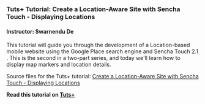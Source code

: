 ### Tuts+ Tutorial: Create a Location-Aware Site with Sencha Touch - Displaying Locations

#### Instructor: Swarnendu De

This tutorial will guide you through the development of a Location-based mobile website using the Google Place search engine and Sencha Touch 2.1 . This is the second in a two-part series, and today we'll learn how to display map markers and location details.

Source files for the Tuts+ tutorial: [Create a Location-Aware Site with Sencha Touch - Displaying Locations](http://code.tutsplus.com/tutorials/create-a-location-aware-site-with-sencha-touch-displaying-locations--mobile-18391)

**Read this tutorial on [Tuts+](https://code.tutsplus.com)**
